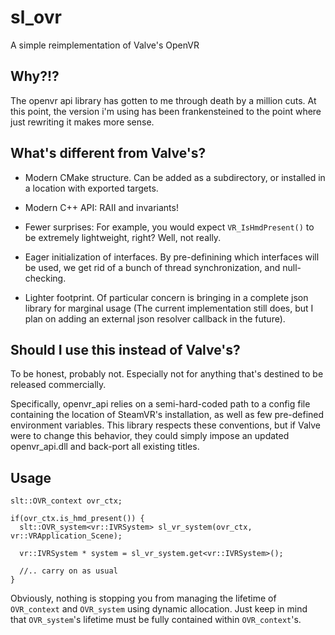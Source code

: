 # sl_ovr

A simple reimplementation of Valve's OpenVR

## Why?!?

The openvr api library has gotten to me through death by a million cuts. At this 
point, the version i'm using has been frankensteined to the point where just 
rewriting it makes more sense.

## What's different from Valve's?

- Modern CMake structure. Can be added as a subdirectory, or installed in a 
location with exported targets.

- Modern C++ API: RAII and invariants!

- Fewer surprises: For example, you would expect `VR_IsHmdPresent()` to be
extremely lightweight, right? Well, not really. 

- Eager initialization of interfaces. By pre-definining which interfaces will be
used, we get rid of a bunch of thread synchronization, and null-checking.

- Lighter footprint. Of particular concern is bringing in a complete json 
library for marginal usage (The current implementation still does, but I plan on 
adding an external json resolver callback in the future).

## Should I use this instead of Valve's?

To be honest, probably not. Especially not for anything that's destined to be 
released commercially.

Specifically, openvr_api relies on a semi-hard-coded path to a config file
containing the location of SteamVR's installation, as well as few pre-defined 
environment variables. This library respects these conventions, but if Valve 
were to change this behavior, they could simply impose an updated  openvr_api.dll 
and back-port all existing titles.

## Usage

```
slt::OVR_context ovr_ctx;

if(ovr_ctx.is_hmd_present()) {
  slt::OVR_system<vr::IVRSystem> sl_vr_system(ovr_ctx, vr::VRApplication_Scene);

  vr::IVRSystem * system = sl_vr_system.get<vr::IVRSystem>();

  //.. carry on as usual
}
```

Obviously, nothing is stopping you from managing the lifetime of `OVR_context` and
`OVR_system` using dynamic allocation. Just keep in mind that `OVR_system`'s 
lifetime must be fully contained within `OVR_context`'s.
